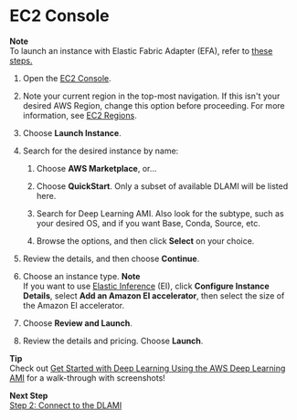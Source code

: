 # EC2 Console<a name="launch-from-console"></a>

**Note**  
To launch an instance with Elastic Fabric Adapter \(EFA\), refer to [these steps\.](https://docs.aws.amazon.com/dlami/latest/devguide/tutorial-efa-launching.html) 

1. Open the [EC2 Console](https://console.aws.amazon.com/ec2)\.

1. Note your current region in the top\-most navigation\. If this isn't your desired AWS Region, change this option before proceeding\. For more information, see [EC2 Regions](https://docs.aws.amazon.com/general/latest/gr/rande.html#ec2_region)\.

1. Choose **Launch Instance**\.

1. Search for the desired instance by name:

   1. Choose **AWS Marketplace**, or\.\.\.

   1. Choose **QuickStart**\. Only a subset of available DLAMI will be listed here\. 

   1. Search for Deep Learning AMI\. Also look for the subtype, such as your desired OS, and if you want Base, Conda, Source, etc\.

   1. Browse the options, and then click **Select** on your choice\.

1. Review the details, and then choose **Continue**\.

1. Choose an instance type\.
**Note**  
If you want to use [Elastic Inference](https://docs.aws.amazon.com/AWSEC2/latest/UserGuide/elastic-inference.html) \(EI\), click **Configure Instance Details**, select **Add an Amazon EI accelerator**, then select the size of the Amazon EI accelerator\.

1. Choose **Review and Launch**\.

1. Review the details and pricing\. Choose **Launch**\.

**Tip**  
Check out [Get Started with Deep Learning Using the AWS Deep Learning AMI](https://aws.amazon.com/blogs/ai/get-started-with-deep-learning-using-the-aws-deep-learning-ami/) for a walk\-through with screenshots\!

**Next Step**  
[Step 2: Connect to the DLAMI](launch-config-connect.md)